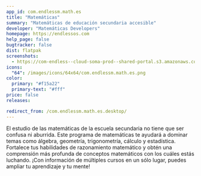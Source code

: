 ```yaml
---
app_id: com.endlessm.math.es
title: "Matemáticas"
summary: "Matemáticas de educación secundaria accesible"
developer: "Matemáticas Developers"
homepage: https://endlessos.com
help_page: false
bugtracker: false
dist: flatpak
screenshots:
  - https://com-endless--cloud-soma-prod--shared-portal.s3.amazonaws.com/apps.279.screenshots.129e8d6a-0e70-4698-9207-7c40637ec6b9_201810232008075959.png
icons:
  "64": /images/icons/64x64/com.endlessm.math.es.png
color:
  primary: "#f15a22"
  primary-text: "#fff"
price: false
releases:

redirect_from: /com.endlessm.math.es.desktop/
---
```


<p>El estudio de las matemáticas de la escuela secundaria no tiene que ser confusa ni aburrida. Este programa de matemáticas te ayudará a dominar temas como álgebra, geometría, trigonometría, cálculo y estadística. Fortalece tus habilidades de razonamiento matemático y obtén una comprensión más profunda de conceptos matemáticos con los cuáles estás luchando. ¡Con información de múltiples cursos en un sólo lugar, puedes ampliar tu aprendizaje y tu mente!</p>